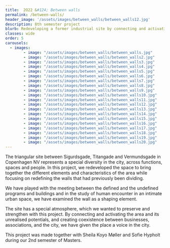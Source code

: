 ```yaml
---
title:  2O22 &#124; Between walls
permalink: /between-walls/
header_image: '/assets/images/between_walls/between_walls12.jpg'
description: 8th semester project
blurb: Redeveloping a former industrial site by connecting and activating the area and its unrealised potentials, and creating coexistence between businesses, associations, and the city…
classes: wide
order: 5
carousels:
  - images:
        - image: "/assets/images/between_walls/between_walls.jpg"
        - image: "/assets/images/between_walls/between_walls2.jpg"
        - image: "/assets/images/between_walls/between_walls3.jpg"
        - image: "/assets/images/between_walls/between_walls4.jpg"
        - image: "/assets/images/between_walls/between_walls5.jpg"
        - image: "/assets/images/between_walls/between_walls6.jpg"
        - image: "/assets/images/between_walls/between_walls7.jpg"
        - image: "/assets/images/between_walls/between_walls8.jpg"
        - image: "/assets/images/between_walls/between_walls9.jpg"
        - image: "/assets/images/between_walls/between_walls10.jpg"
        - image: "/assets/images/between_walls/between_walls11.jpg"
        - image: "/assets/images/between_walls/between_walls12.jpg"
        - image: "/assets/images/between_walls/between_walls13.jpg"
        - image: "/assets/images/between_walls/between_walls14.jpg"
        - image: "/assets/images/between_walls/between_walls15.jpg"
        - image: "/assets/images/between_walls/between_walls16.jpg"
        - image: "/assets/images/between_walls/between_walls17.jpg"
        - image: "/assets/images/between_walls/between_walls18.jpg"
        - image: "/assets/images/between_walls/between_walls19.jpg"
        - image: "/assets/images/between_walls/between_walls20.jpg"
---
```


The triangular site between Sigurdsgade, Titangade and Vermundsgade in Copenhagen NV represents a special diversity in the city, across functions, spaces and people. In this project, we redeveloped the space to bring together the different elements and characteristics of the area while focusing on redefining the walls that had previously been dividing.

<!--more-->

We have played with the meeting between the defined and the undefined programs and buildings and in the study of human encounter in an intimate urban space, we have examined the wall as a shaping element.

The site has a special atmosphere, which we wanted to preserve and strengthen with this project. By connecting and activating the area and its unrealised potentials, and creating coexistence between businesses, associations, and the city, we have given the place a voice in the city.

This project was made together with Sheila Koyo Møller and Sofie Hypholt during our 2nd semester of Masters.
